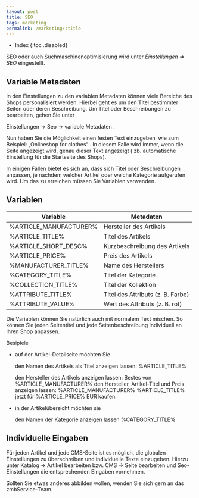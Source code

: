 ```yaml
---
layout: post
title: SEO
tags: marketing
permalink: /marketing/:title
---
```



+ Index
{:toc .disabled}


SEO oder auch Suchmaschinenoptimisierung wird unter *Einstellungen => SEO* eingestellt.


## Variable Metadaten


In den Einstellungen zu den variablen Metadaten können viele Bereiche des Shops personalisiert werden. Hierbei geht es um den Titel bestimmter Seiten oder deren Beschreibung.
Um Titel oder Beschreibungen zu bearbeiten, gehen Sie unter


Einstellungen → Seo → variable Metadaten .


Nun haben Sie die Möglichkeit einen festen Text einzugeben, wie zum Beispiel: „Onlineshop for clothes“ . In diesem Falle wird immer, wenn die Seite angezeigt wird, genau dieser Text angezeigt ( zb. automatische Einstellung für die Startseite des Shops).


In einigen Fällen bietet es sich an, dass sich Titel oder Beschreibungen anpassen, je nachdem welcher Artikel oder welche Kategorie aufgerufen wird. Um das zu erreichen müssen Sie Variablen verwenden.


## Variablen


<table class="table">
  <thead>
    <tr>
      <th>Variable</th>
      <th>Metadaten</th>
    </tr>
  </thead>
  <tbody>
    <tr>
      <td>%ARTICLE_MANUFACTURER%</td>
      <td>Hersteller des Artikels</td>
    </tr>
    <tr>
      <td>%ARTICLE_TITLE%</td>
      <td>Titel des Artikels</td>
    </tr><tr>
      <td>%ARTICLE_SHORT_DESC%
</td>
      <td>Kurzbeschreibung des Artikels</td>
    </tr>
    <tr>
      <td>%ARTICLE_PRICE%</td>
      <td>Preis des Artikels</td>
    </tr>
    <tr>
      <td>%MANUFACTURER_TITLE%</td>
      <td>Name des Herstellers</td>
    </tr>
    <tr>
      <td>%CATEGORY_TITLE%</td>
      <td>Titel der Kategorie</td>
    </tr>
<tr>
      <td>%COLLECTION_TITLE%
</td>
      <td>Titel der Kollektion</td>
    </tr>
<tr>
      <td>%ATTRIBUTE_TITLE%
</td>
      <td>Titel des Attributs (z. B. Farbe)</td>
    </tr>
<tr>
      <td>%ATTRIBUTE_VALUE%
</td>
      <td>Wert des Attributs (z. B. rot)</td>
    </tr>


  </tbody>
</table>


Die Variablen können Sie natürlich auch mit normalem Text mischen. So können Sie jeden Seitentitel und jede Seitenbeschreibung individuell an Ihren Shop anpassen.




Besipiele


+ auf der Artikel-Detailseite möchten Sie


   den Namen des Artikels als Titel anzeigen lassen:
       %ARTICLE_TITLE%


   den Hersteller des Artikels anzeigen lassen:
       Bestes von %ARTICLE_MANUFACTURER%
   den Hersteller, Artikel-Titel und Preis anzeigen lassen:
%ARTICLE_MANUFACTURER% %ARTICLE_TITLE% jetzt für %ARTICLE_PRICE% EUR kaufen.




+ in der Artikelübersicht möchten sie


   den Namen der Kategorie anzeigen lassen
       %CATEGORY_TITLE%


## Individuelle Eingaben


Für jeden Artikel und jede CMS-Seite ist es möglich, die globalen Einstellungen zu überschreiben und individuelle Texte einzugeben. Hierzu unter Katalog -> Artikel bearbeiten bzw. CMS -> Seite bearbeiten und Seo-Einstellungen die entsprechenden Eingaben vornehmen.




Sollten Sie etwas anderes abbilden wollen, wenden Sie sich gern an das zmbService-Team.
